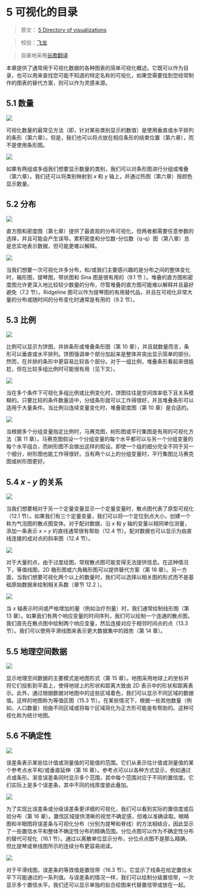 # 5 可视化的目录

> 原文： [5 Directory of visualizations](https://serialmentor.com/dataviz/directory-of-visualizations.html)

> 校验：[飞龙](https://github.com/wizardforcel)

> 自豪地采用[谷歌翻译](https://translate.google.cn/)

本章提供了通常用于可视化数据的各种图表的简单可视化概述。它既可以作为目录，也可以用来查找您可能不知道的特定名称的可视化，如果您需要找到您经常制作的图表的替代方案，则可以作为灵感来源。

## 5.1 数量

![](img/bb1023055bdff866e734704620540335.jpg)

可视化数量的最常见方法（即，针对某些类别显示的数值）是使用垂直或水平排列的条形（第六章）。但是，我们也可以将点放在相应条形的结束位置（第六章），而不是使用条形图。

![](img/bf6147f1018014f6c965c7b43a3ed23a.jpg)

如果有两组或多组我们想要显示数量的类别，我们可以对条形图进行分组或堆叠（第六章）。我们还可以将类别映射到 *x* 和 *y* 轴上，并通过热图（第六章）按颜色显示数量。

## 5.2 分布

![](img/c69eed7b0d7f564d28b4621aeab3eb23.jpg)

直方图和密度图（第七章）提供了最直观的分布可视化，但两者都需要任意参数的选择，并且可能会产生误导。累积密度和分位数-分位数（q-q）图（第八章）总是忠实地表示数据，但可能更难以解释。

![](img/994c198eaab3b917089dec7841f0d400.jpg)

当我们想要一次可视化许多分布，和/或我们主要感兴趣的是分布之间的整体变化时，箱形图，提琴图，带状图和 Sina 图是很有用的（9.1 节 ）。堆叠的直方图和密度图允许更深入地比较较少数量的分布，尽管堆叠的直方图可能难以解释并且最好避免（7.2 节）。Ridgeline 图可以作为提琴图的有用替代品，并且在可视化非常大量的分布或随时间的分布变化时通常是有用的（9.2 节）。

## 5.3 比例

![](img/8a7d66881c082b0ef7fdf02a4dacff09.jpg)

比例可以显示为饼图，并排条形或堆叠条形图（第 10 章），并且就数量而言，条形可以垂直或水平排列。饼图强调单个部分加起来是整体并突出显示简单的部分。然而，在并排的条形中更容易比较各个部分。对于一组比例，堆叠条形看起来很尴尬，但在比较多组比例时可能很有用（见下文）。

![](img/6c3aa88c7b617b046ee3ce2579488b82.jpg)

当在多个条件下可视化多组比例或比例变化时，饼图往往是空间效率低下且关系模糊的。只要比较的条件数量适中，分组条形就可以工作得很好，并且堆叠条形可以适用于大量条件。当比例沿连续变量变化时，堆叠密度图（第 10 章）是合适的。

![](img/a6c406eb88858d13e7ed8a9ec3fe391f.jpg)

当根据多个分组变量指定比例时，马赛克图，树形图或平行集图是有用的可视化方法（第 11 章）。马赛克图假设一个分组变量的每个水平都可以与另一个分组变量的每个水平组合，而树形图不会做出这样的假设。即使一个组的细分完全不同于另一个细分，树形图也能工作得很好。当有两个以上的分组变量时，平行集图比马赛克图或树形图更好。

## 5.4 *x* - *y* 的关系

![](img/a034a717c80dcf6eaee2641a33faca1b.jpg)

当我们想要相对于另一个定量变量显示一个定量变量时，散点图代表了原型可视化（12.1 节）。如果我们有三个定量变量，我们可以将一个定位到点大小，创建一个称为气泡图的散点图变体。对于配对数据，沿 *x* 和 *y* 轴的变量以相同单位测量，添加一条表示 *x = y* 的直线通常很有帮助（12.4 节）。配对数据也可以显示为由直线连接的成对点的斜率图（12.4 节）。

![](img/cd98da843c526dfb36ae80e6cd009b31.jpg)

对于大量的点，由于过度绘图，常规散点图可能变得无法提供信息。在这种情况下，等值线图，2D 箱形图或六角箱形图可以提供替代方案（第 18 章）。另一方面，当我们想要可视化两个以上的数量时，我们可以选择以相关图的形式而不是基础原始数据来绘制相关系数（章节 12.2 ）。

![](img/74b5d6e781a309f620f60f1b77e67c73.jpg)

当 *x* 轴表示时间或严格增加的量（例如治疗剂量）时，我们通常绘制线形图（第 13 章）。如果我们有两个响应变量的时间序列，我们可以绘制一个连通的散点图，我们首先在散点图中绘制两个响应变量，然后连接对应于相邻时间点的点（13.3 节）。我们可以使用平滑线图来表示更大数据集中的趋势（第 14 章）。

## 5.5 地理空间数据

![](img/af318131d538bfc2b347d199bb630e90.jpg)

显示地理空间数据的主要模式是地图形式（第 15 章）。地图采用地球上的坐标并将它们投影到平面上，使得地球上的形状和距离大致由 2D 表示中的形状和距离表示。此外，通过根据数据对地图中的这些区域着色，我们可以显示不同区域的数据值。这样的地图称为等值区图（15.3 节）。在某些情况下，根据一些其他数量（例如，人口数量）扭曲不同区域或将每个区域简化为正方形可能是有帮助的。这种可视化称为统计地图。

## 5.6 不确定性

![](img/1b88da76c2f13bb37e9af485ec4c5a21.jpg)

误差条表示某些估计值或测量值的可能值的范围。它们从表示估计值或测量值的某个参考点水平和/或垂直延伸（第 16 章）。参考点可以以各种方式显示，例如通过点或条形。渐变误差条同时显示多个范围，其中每个范围对应于不同的置信度。它们实际上是多个误差条，其中不同的线厚度彼此叠加。

![](img/48666ed2ad9505bf8c7f56b75666547a.jpg)

为了实现比误差条或分级误差条更详细的可视化，我们可以看到实际的置信度或后验分布（第 16 章）。置信区域提供清晰的视觉不确定感，但难以准确读取。眼睛图和半眼图将误差条与可视化分布（分别为提琴和脊线）的方法相结合，因此显示了一些置信水平和整体不确定性分布的精确范围。分位点图可以作为不确定性分布的替代可视化（16.1  节）。通过以离散单位显示分布，分位点点图不是那么精确，但比提琴或脊线图所示的连续分布更容易阅读。

![](img/a4b742a2c0e5fe2320654526162bd233.jpg)

对于平滑线图，误差条的等效值是置信带（16.3 节）。它显示了线条在给定置信水平下可能通过的一系列值。与误差条的情况一样，我们可以绘制分级置信带，一次显示多个置信水平。我们还可以显示单独的拟合绘图来代替置信带或放在一起。